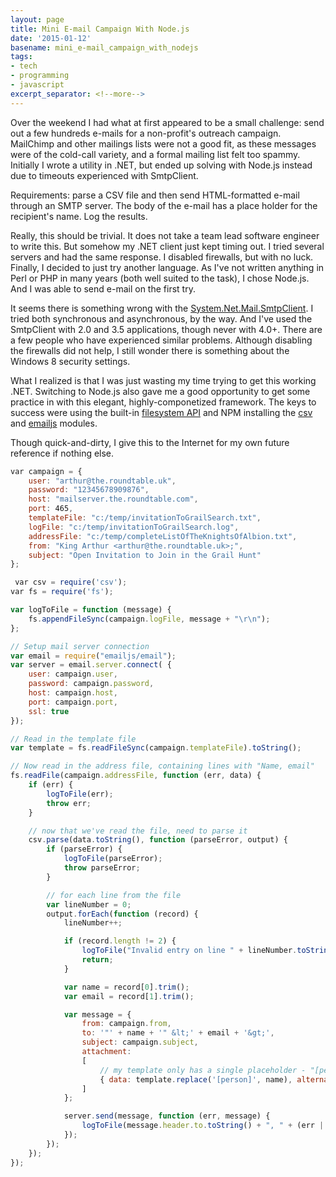 ```yaml
---
layout: page
title: Mini E-mail Campaign With Node.js
date: '2015-01-12'
basename: mini_e-mail_campaign_with_nodejs
tags:
- tech
- programming
- javascript
excerpt_separator: <!--more-->
---
```


Over the weekend I had what at first appeared to be a small challenge: send out
a few hundreds e-mails for a non-profit's outreach campaign. MailChimp and other
mailings lists were not a good fit, as these messages were of the cold-call
variety, and a formal mailing list felt too spammy. Initially I wrote a utility
in .NET, but ended up solving with Node.js instead due to timeouts experienced
with SmtpClient.

<!--more-->

Requirements: parse a CSV file and then send HTML-formatted e-mail through an
SMTP server. The body of the e-mail has a place holder for the recipient's name.
Log the results.

Really, this should be trivial. It does not take a team lead software engineer
to write this. But somehow my .NET client just kept timing out. I tried several
servers and had the same response. I disabled firewalls, but with no luck.
Finally, I decided to just try another language. As I've not written anything in
Perl or PHP in many years (both well suited to the task), I chose Node.js. And I
was able to send e-mail on the first try.

It seems there is something wrong with the [System.Net.Mail.SmtpClient](http://msdn.microsoft.com/en-us/library/system.net.mail.smtpclient%28v=vs.110%29.aspx).
I tried both synchronous and asynchronous, by the way. And I've used the
SmtpClient with 2.0 and 3.5 applications, though never with 4.0+. There are a
few people who have experienced similar problems. Although disabling the
firewalls did not help, I still wonder there is something about the Windows 8
security settings.

What I realized is that I was just wasting my time trying to get this working
.NET. Switching to Node.js also gave me a good opportunity to get some practice
in with this elegant, highly-componetized framework. The keys to success were
using the built-in [filesystem API](http://nodejs.org/api/fs.html)
and NPM installing the [csv](http://csv.adaltas.com/parse/) and [emailjs](https://github.com/eleith/emailjs) modules.

Though quick-and-dirty, I give this to the Internet for my own future reference
if nothing else.

```javascript
var campaign = {
    user: "arthur@the.roundtable.uk",
    password: "12345678909876",
    host: "mailserver.the.roundtable.com",
    port: 465,
    templateFile: "c:/temp/invitationToGrailSearch.txt",
    logFile: "c:/temp/invitationToGrailSearch.log",
    addressFile: "c:/temp/completeListOfTheKnightsOfAlbion.txt",
    from: "King Arthur <arthur@the.roundtable.uk>;",
    subject: "Open Invitation to Join in the Grail Hunt"
};

 var csv = require('csv');
var fs = require('fs');

var logToFile = function (message) {
    fs.appendFileSync(campaign.logFile, message + "\r\n");
};

// Setup mail server connection
var email = require("emailjs/email");
var server = email.server.connect( {
    user: campaign.user,
    password: campaign.password,
    host: campaign.host,
    port: campaign.port,
    ssl: true
});

// Read in the template file
var template = fs.readFileSync(campaign.templateFile).toString();

// Now read in the address file, containing lines with "Name, email"
fs.readFile(campaign.addressFile, function (err, data) {
    if (err) {
        logToFile(err);
        throw err;
    }

    // now that we've read the file, need to parse it
    csv.parse(data.toString(), function (parseError, output) {
        if (parseError) {
            logToFile(parseError);
            throw parseError;
        }

        // for each line from the file
        var lineNumber = 0;
        output.forEach(function (record) {
            lineNumber++;

            if (record.length != 2) {
                logToFile("Invalid entry on line " + lineNumber.toString() + ", which has " + record.length.toString() + " columns");
                return;
            }

            var name = record[0].trim();
            var email = record[1].trim();

            var message = {
                from: campaign.from,
                to: '"' + name + '" &lt;' + email + '&gt;',
                subject: campaign.subject,
                attachment:
                [
                    // my template only has a single placeholder - "[person]"
                    { data: template.replace('[person]', name), alternative: true }
                ]
            };

            server.send(message, function (err, message) {
                logToFile(message.header.to.toString() + ", " + (err || 'success').toString() );
            });
        });
    });
});
```

